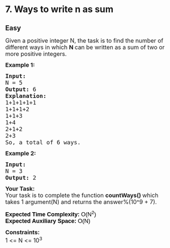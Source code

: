 # 7. Ways to write n as sum
## Easy 
<div class="problem-statement">
                <p></p><p><span style="font-size:18px">Given a positive integer N, the task is to&nbsp;find the number of different ways in which <strong>N </strong>can be written as a sum of two or more positive integers.</span></p>

<p><span style="font-size:18px"><strong>Example 1:</strong></span></p>

<pre><span style="font-size:18px"><strong>Input:
</strong>N = 5
<strong>Output: </strong>6<strong>
Explanation: </strong>
1+1+1+1+1
1+1+1+2
1+1+3
1+4
2+1+2
2+3
So, a total of 6 ways.</span>
</pre>

<p><span style="font-size:18px"><strong>Example 2:</strong></span></p>

<pre><span style="font-size:18px"><strong>Input:
</strong>N = 3
<strong>Output: </strong>2<strong>
</strong></span></pre>

<p><span style="font-size:18px"><strong>Your Task:</strong><br>
Your task is to complete the function <strong>countWays()&nbsp;</strong>which takes 1 argument(N) and returns the answer%(10^9 + 7).</span></p>

<p><span style="font-size:18px"><strong><span style="background-color:transparent; color:rgb(0, 0, 0); font-family:arial">Expected Time Complexity: </span></strong><span style="background-color:transparent; color:rgb(0, 0, 0); font-family:arial">O(N<sup>2</sup>)</span><br>
<span style="background-color:transparent; color:rgb(0, 0, 0); font-family:arial"><strong>Expected Auxiliary Space:</strong> O(N)</span></span></p>

<p><span style="font-size:18px"><strong>Constraints:</strong><br>
1 &lt;= N &lt;= 10<sup>3</sup></span></p>
 <p></p>
            </div>